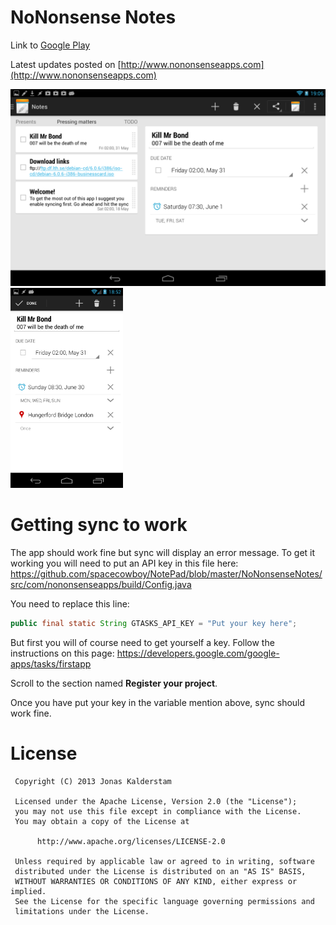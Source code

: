 # NoNonsense Notes
Link to [Google Play](https://play.google.com/store/apps/details?id=com.nononsenseapps.notepad)

Latest updates posted on [http://www.nononsenseapps.com](http://www.nononsenseapps.com)

<img src="tablet.png" alt="Tablet UI" />

<img src="phone.png" alt="Phone UI" height="320" width="180"/>

# Getting sync to work
The app should work fine but sync will display an error message. To get it working you will need to put an API key in this file here:
https://github.com/spacecowboy/NotePad/blob/master/NoNonsenseNotes/src/com/nononsenseapps/build/Config.java

You need to replace this line:

```java
public final static String GTASKS_API_KEY = "Put your key here";
```

But first you will of course need to get yourself a key. Follow the instructions on this page:
https://developers.google.com/google-apps/tasks/firstapp

Scroll to the section named __Register your project__.

Once you have put your key in the variable mention above, sync should work fine.

# License
     Copyright (C) 2013 Jonas Kalderstam

     Licensed under the Apache License, Version 2.0 (the "License");
     you may not use this file except in compliance with the License.
     You may obtain a copy of the License at

          http://www.apache.org/licenses/LICENSE-2.0

     Unless required by applicable law or agreed to in writing, software
     distributed under the License is distributed on an "AS IS" BASIS,
     WITHOUT WARRANTIES OR CONDITIONS OF ANY KIND, either express or implied.
     See the License for the specific language governing permissions and
     limitations under the License.
